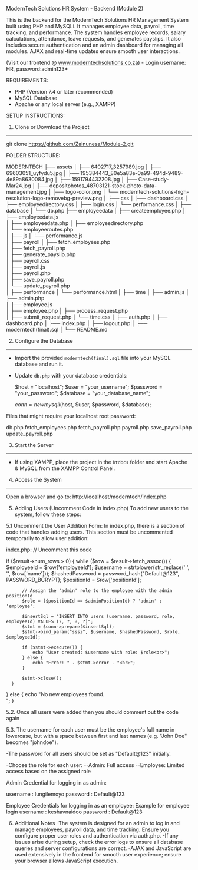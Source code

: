 ModernTech Solutions HR System - Backend (Module 2)

This is the backend for the ModernTech Solutions HR Management System built using PHP and MySQLi. 
It manages employee data, payroll, time tracking, and performance. The system handles employee records, salary calculations, attendance, leave requests, and generates payslips. It also includes secure authentication and an admin dashboard for managing all modules. AJAX and real-time updates ensure smooth user interactions.

(Visit our frontend @ www.moderntechsolutions.co.za) - Login username: HR, password:admin123*

REQUIREMENTS:
- PHP (Version 7.4 or later recommended)
- MySQL Database
- Apache or any local server (e.g., XAMPP)

SETUP INSTRUCTIONS:

1. Clone or Download the Project
--------------------------------
git clone https://github.com/Zainunesa/Module-2.git  

FOLDER STRUCTURE:

MODERNTECH
├── assets
│    ├── 6402717_3257989.jpg
│    ├── 69603051_uyfydu5.jpg
│    ├── 195384443_80e5a83e-0a99-494d-9489-4e89a8630084.jpg
│    ├── 1591794432208.jpg
│    ├── Case-study-Mar24.jpg
│    ├── depositphotos_48703121-stock-photo-data-management.jpg
│    ├── logo-color.png
│    └── moderntech-solutions-high-resolution-logo-removebg-preview.png
│
├── css
│    ├── dashboard.css
│    ├── employeedirectory.css
│    ├── login.css
│    └── performance.css
│
├── database
│   └── db.php
├── employeedata
│   ├── createemployee.php 
│   ├── employeedata.js            
│   ├── employeedata.php 
│   ├── employeedirectory.php          
│   └── employeeroutes.php              
│
├── js
│   └── performance.js                 
│
├── payroll
│   ├── fetch_employees.php             
│   ├── fetch_payroll.php               
│   ├── generate_payslip.php            
│   ├── payroll.css        
│   ├── payroll.js                      
│   ├── payroll.php                     
│   ├── save_payroll.php                
│   └── update_payroll.php              
│
├── performance
│   └── performance.html
│
├── time
│   ├── admin.js
│   ├── admin.php                  
│   ├── employee.js                    
│   ├── employee.php
│   ├── process_request.php           
│   ├── submit_request.php
│   └── time.css
│
├── auth.php
│
├── dashboard.php
│
├── index.php
│
├── logout.php
│
├── moderntech(final).sql
│
└── README.md                          



2. Configure the Database
-------------------------
- Import the provided `moderntech(final).sql` file into your MySQL database and run it.
- Update `db.php` with your database credentials:
  
  $host = "localhost";
  $user = "your_username";
  $password = "your_password";
  $database = "your_database_name";

  $conn = new mysqli($host, $user, $password, $database);

Files that might require your localhost root password:

db.php
fetch_employees.php
fetch_payroll.php
payroll.php
save_payroll.php
update_payroll.php


3. Start the Server
-------------------
- If using XAMPP, place the project in the `htdocs` folder and start Apache & MySQL from the XAMPP Control Panel.

4. Access the System
--------------------
Open a browser and go to:
  http://localhost/moderntech/index.php

5. Adding Users (Uncomment Code in index.php)
To add new users to the system, follow these steps:

5.1 Uncomment the User Addition Form: In index.php, there is a section of code that handles adding users. This section must be uncommented temporarily to allow user addition:

index.php:
// Uncomment this code

if ($result->num_rows > 0) {
      while ($row = $result->fetch_assoc()) {
          $employeeId = $row['employeeId'];
          $username = strtolower(str_replace(' ', '', $row['name'])); 
          $hashedPassword = password_hash("Default@123", PASSWORD_BCRYPT);
          $positionId = $row['positionId']; 

          // Assign the 'admin' role to the employee with the admin positionId
          $role = ($positionId == $adminPositionId) ? 'admin' : 'employee'; 

          $insertSql = "INSERT INTO users (username, password, role, employeeId) VALUES (?, ?, ?, ?)";
          $stmt = $conn->prepare($insertSql);
          $stmt->bind_param("sssi", $username, $hashedPassword, $role, $employeeId);

          if ($stmt->execute()) {
              echo "User created: $username with role: $role<br>";
          } else {
              echo "Error: " . $stmt->error . "<br>";
          }

          $stmt->close();
      }
  } else {
      echo "No new employees found.<br>";
  }

5.2. Once all users were added then you should comment out the code again

5.3. The username for each user must be the employee's full name in lowercase, but with a space between first and last names (e.g. "John Doe" becomes "johndoe").

 -The password for all users should be set as "Default@123" initially.

-Choose the role for each user:
--Admin: Full access
--Employee: Limited access based on the assigned role

Admin Credential for logging in as admin:

username : lungilemoyo
password : Default@123

Employee Credentials for logging in as an employee:
Example for employee login
username : keshavnaidoo
password : Default@123

6. Additional Notes
-The system is designed for an admin to log in and manage employees, payroll data, and time tracking. Ensure you configure proper user roles and authentication via auth.php.
-If any issues arise during setup, check the error logs to ensure all database queries and server configurations are correct.
-AJAX and JavaScript are used extensively in the frontend for smooth user experience; ensure your browser allows JavaScript execution.